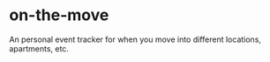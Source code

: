 # on-the-move
An personal event tracker for when you move into different locations, apartments, etc.